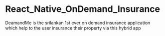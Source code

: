 # React_Native_OnDemand_Insurance
DeamandMe is the srilankan 1st ever on demand insurance application which help to the user insurance their property via this hybrid app  

